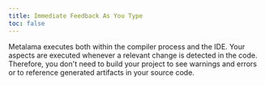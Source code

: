 ```yaml
---
title: Immediate Feedback As You Type
toc: false
---
```


Metalama executes both within the compiler process and the IDE. Your aspects are executed whenever a relevant change is
detected in the code. Therefore, you don't need to build your project to see warnings and errors or to reference
generated artifacts in your source code.